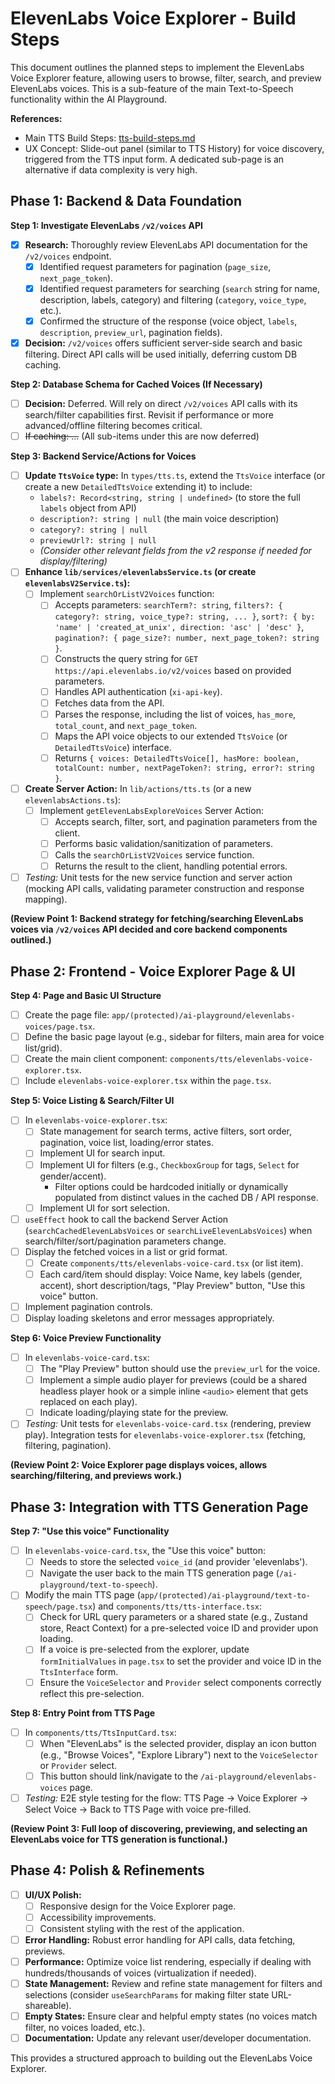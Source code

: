# ElevenLabs Voice Explorer - Build Steps

This document outlines the planned steps to implement the ElevenLabs Voice Explorer feature, allowing users to browse, filter, search, and preview ElevenLabs voices. This is a sub-feature of the main Text-to-Speech functionality within the AI Playground.

**References:**
*   Main TTS Build Steps: [tts-build-steps.md](mdc:docs/text-to-speech/tts-build-steps.md)
*   UX Concept: Slide-out panel (similar to TTS History) for voice discovery, triggered from the TTS input form. A dedicated sub-page is an alternative if data complexity is very high.

## Phase 1: Backend & Data Foundation

**Step 1: Investigate ElevenLabs `/v2/voices` API**
*   [x] **Research:** Thoroughly review ElevenLabs API documentation for the `/v2/voices` endpoint.
    *   [x] Identified request parameters for pagination (`page_size`, `next_page_token`).
    *   [x] Identified request parameters for searching (`search` string for name, description, labels, category) and filtering (`category`, `voice_type`, etc.).
    *   [x] Confirmed the structure of the response (voice object, `labels`, `description`, `preview_url`, pagination fields).
*   [x] **Decision:** `/v2/voices` offers sufficient server-side search and basic filtering. Direct API calls will be used initially, deferring custom DB caching.

**Step 2: Database Schema for Cached Voices (If Necessary)**
*   [ ] **Decision:** Deferred. Will rely on direct `/v2/voices` API calls with its search/filter capabilities first. Revisit if performance or more advanced/offline filtering becomes critical.
*   [ ] ~~If caching: ...~~ (All sub-items under this are now deferred)

**Step 3: Backend Service/Actions for Voices**
*   [ ] **Update `TtsVoice` type:** In `types/tts.ts`, extend the `TtsVoice` interface (or create a new `DetailedTtsVoice` extending it) to include:
    *   `labels?: Record<string, string | undefined>` (to store the full `labels` object from API)
    *   `description?: string | null` (the main voice description)
    *   `category?: string | null`
    *   `previewUrl?: string | null`
    *   *(Consider other relevant fields from the v2 response if needed for display/filtering)*
*   [ ] **Enhance `lib/services/elevenlabsService.ts` (or create `elevenlabsV2Service.ts`):**
    *   [ ] Implement `searchOrListV2Voices` function:
        *   [ ] Accepts parameters: `searchTerm?: string`, `filters?: { category?: string, voice_type?: string, ... }`, `sort?: { by: 'name' | 'created_at_unix', direction: 'asc' | 'desc' }`, `pagination?: { page_size?: number, next_page_token?: string }`.
        *   [ ] Constructs the query string for `GET https://api.elevenlabs.io/v2/voices` based on provided parameters.
        *   [ ] Handles API authentication (`xi-api-key`).
        *   [ ] Fetches data from the API.
        *   [ ] Parses the response, including the list of voices, `has_more`, `total_count`, and `next_page_token`.
        *   [ ] Maps the API voice objects to our extended `TtsVoice` (or `DetailedTtsVoice`) interface.
        *   [ ] Returns `{ voices: DetailedTtsVoice[], hasMore: boolean, totalCount: number, nextPageToken?: string, error?: string }`.
*   [ ] **Create Server Action:** In `lib/actions/tts.ts` (or a new `elevenlabsActions.ts`):
    *   [ ] Implement `getElevenLabsExploreVoices` Server Action:
        *   [ ] Accepts search, filter, sort, and pagination parameters from the client.
        *   [ ] Performs basic validation/sanitization of parameters.
        *   [ ] Calls the `searchOrListV2Voices` service function.
        *   [ ] Returns the result to the client, handling potential errors.
*   [ ] *Testing:* Unit tests for the new service function and server action (mocking API calls, validating parameter construction and response mapping).

**(Review Point 1: Backend strategy for fetching/searching ElevenLabs voices via `/v2/voices` API decided and core backend components outlined.)**

## Phase 2: Frontend - Voice Explorer Page & UI

**Step 4: Page and Basic UI Structure**
*   [ ] Create the page file: `app/(protected)/ai-playground/elevenlabs-voices/page.tsx`.
*   [ ] Define the basic page layout (e.g., sidebar for filters, main area for voice list/grid).
*   [ ] Create the main client component: `components/tts/elevenlabs-voice-explorer.tsx`.
*   [ ] Include `elevenlabs-voice-explorer.tsx` within the `page.tsx`.

**Step 5: Voice Listing & Search/Filter UI**
*   [ ] In `elevenlabs-voice-explorer.tsx`:
    *   [ ] State management for search terms, active filters, sort order, pagination, voice list, loading/error states.
    *   [ ] Implement UI for search input.
    *   [ ] Implement UI for filters (e.g., `CheckboxGroup` for tags, `Select` for gender/accent).
        *   Filter options could be hardcoded initially or dynamically populated from distinct values in the cached DB / API response.
    *   [ ] Implement UI for sort selection.
*   [ ] `useEffect` hook to call the backend Server Action (`searchCachedElevenLabsVoices` or `searchLiveElevenLabsVoices`) when search/filter/sort/pagination parameters change.
*   [ ] Display the fetched voices in a list or grid format.
    *   [ ] Create `components/tts/elevenlabs-voice-card.tsx` (or list item).
    *   [ ] Each card/item should display: Voice Name, key labels (gender, accent), short description/tags, "Play Preview" button, "Use this voice" button.
*   [ ] Implement pagination controls.
*   [ ] Display loading skeletons and error messages appropriately.

**Step 6: Voice Preview Functionality**
*   [ ] In `elevenlabs-voice-card.tsx`:
    *   [ ] The "Play Preview" button should use the `preview_url` for the voice.
    *   [ ] Implement a simple audio player for previews (could be a shared headless player hook or a simple inline `<audio>` element that gets replaced on each play).
    *   [ ] Indicate loading/playing state for the preview.
*   [ ] *Testing:* Unit tests for `elevenlabs-voice-card.tsx` (rendering, preview play). Integration tests for `elevenlabs-voice-explorer.tsx` (fetching, filtering, pagination).

**(Review Point 2: Voice Explorer page displays voices, allows searching/filtering, and previews work.)**

## Phase 3: Integration with TTS Generation Page

**Step 7: "Use this voice" Functionality**
*   [ ] In `elevenlabs-voice-card.tsx`, the "Use this voice" button:
    *   [ ] Needs to store the selected `voice_id` (and provider 'elevenlabs').
    *   [ ] Navigate the user back to the main TTS generation page (`/ai-playground/text-to-speech`).
*   [ ] Modify the main TTS page (`app/(protected)/ai-playground/text-to-speech/page.tsx`) and `components/tts/tts-interface.tsx`:
    *   [ ] Check for URL query parameters or a shared state (e.g., Zustand store, React Context) for a pre-selected voice ID and provider upon loading.
    *   [ ] If a voice is pre-selected from the explorer, update `formInitialValues` in `page.tsx` to set the provider and voice ID in the `TtsInterface` form.
    *   [ ] Ensure the `VoiceSelector` and `Provider` select components correctly reflect this pre-selection.

**Step 8: Entry Point from TTS Page**
*   [ ] In `components/tts/TtsInputCard.tsx`:
    *   [ ] When "ElevenLabs" is the selected provider, display an icon button (e.g., "Browse Voices", "Explore Library") next to the `VoiceSelector` or `Provider` select.
    *   [ ] This button should link/navigate to the `/ai-playground/elevenlabs-voices` page.
*   [ ] *Testing:* E2E style testing for the flow: TTS Page -> Voice Explorer -> Select Voice -> Back to TTS Page with voice pre-filled.

**(Review Point 3: Full loop of discovering, previewing, and selecting an ElevenLabs voice for TTS generation is functional.)**

## Phase 4: Polish & Refinements

*   [ ] **UI/UX Polish:**
    *   [ ] Responsive design for the Voice Explorer page.
    *   [ ] Accessibility improvements.
    *   [ ] Consistent styling with the rest of the application.
*   [ ] **Error Handling:** Robust error handling for API calls, data fetching, previews.
*   [ ] **Performance:** Optimize voice list rendering, especially if dealing with hundreds/thousands of voices (virtualization if needed).
*   [ ] **State Management:** Review and refine state management for filters and selections (consider `useSearchParams` for making filter state URL-shareable).
*   [ ] **Empty States:** Ensure clear and helpful empty states (no voices match filter, no voices loaded, etc.).
*   [ ] **Documentation:** Update any relevant user/developer documentation.

This provides a structured approach to building out the ElevenLabs Voice Explorer. 
